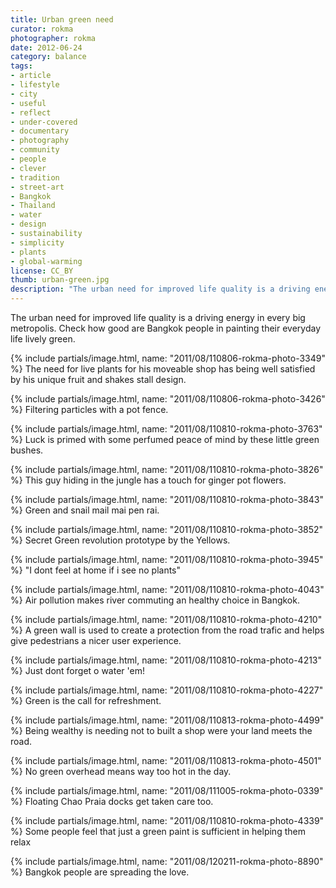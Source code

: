 ```yaml
---
title: Urban green need
curator: rokma
photographer: rokma
date: 2012-06-24
category: balance
tags:
- article
- lifestyle
- city
- useful
- reflect
- under-covered
- documentary
- photography
- community
- people
- clever
- tradition
- street-art
- Bangkok
- Thailand
- water
- design
- sustainability
- simplicity
- plants
- global-warming
license: CC_BY
thumb: urban-green.jpg
description: "The urban need for improved life quality is a driving energy in every big metropolis. Check how good are Bangkok people in painting their everyday life lively green."
---
```

The urban need for improved life quality is a driving energy in every big metropolis. Check how good are Bangkok people in painting their everyday life lively green.

{% include partials/image.html, name: "2011/08/110806-rokma-photo-3349" %}
The need for live plants for his moveable shop has being well satisfied by his unique fruit and shakes stall design.

{% include partials/image.html, name: "2011/08/110806-rokma-photo-3426" %}
Filtering particles with a pot fence.

{% include partials/image.html, name: "2011/08/110810-rokma-photo-3763" %}
Luck is primed with some perfumed peace of mind by these little green bushes.

{% include partials/image.html, name: "2011/08/110810-rokma-photo-3826" %}
This guy hiding in the jungle has a touch for ginger pot flowers.

{% include partials/image.html, name: "2011/08/110810-rokma-photo-3843" %}
Green and snail mail mai pen rai.

{% include partials/image.html, name: "2011/08/110810-rokma-photo-3852" %}
Secret Green revolution prototype by the Yellows.

{% include partials/image.html, name: "2011/08/110810-rokma-photo-3945" %}
"I dont feel at home if i see no plants"

{% include partials/image.html, name: "2011/08/110810-rokma-photo-4043" %}
Air pollution makes river commuting an healthy choice in Bangkok.

{% include partials/image.html, name: "2011/08/110810-rokma-photo-4210" %}
A green wall is used to create a protection from the road trafic and helps give pedestrians a nicer user experience.

{% include partials/image.html, name: "2011/08/110810-rokma-photo-4213" %}
Just dont forget o water 'em!

{% include partials/image.html, name: "2011/08/110810-rokma-photo-4227" %}
Green is the call for refreshment.

{% include partials/image.html, name: "2011/08/110813-rokma-photo-4499" %}
Being wealthy is needing not to built a shop were your land meets the road.

{% include partials/image.html, name: "2011/08/110813-rokma-photo-4501" %}
No green overhead means way too hot in the day.

{% include partials/image.html, name: "2011/08/111005-rokma-photo-0339" %}
Floating Chao Praia docks get taken care too.

{% include partials/image.html, name: "2011/08/110810-rokma-photo-4339" %}
Some people feel that just a green paint is sufficient in helping them relax

{% include partials/image.html, name: "2011/08/120211-rokma-photo-8890" %}
Bangkok people are spreading the love.
